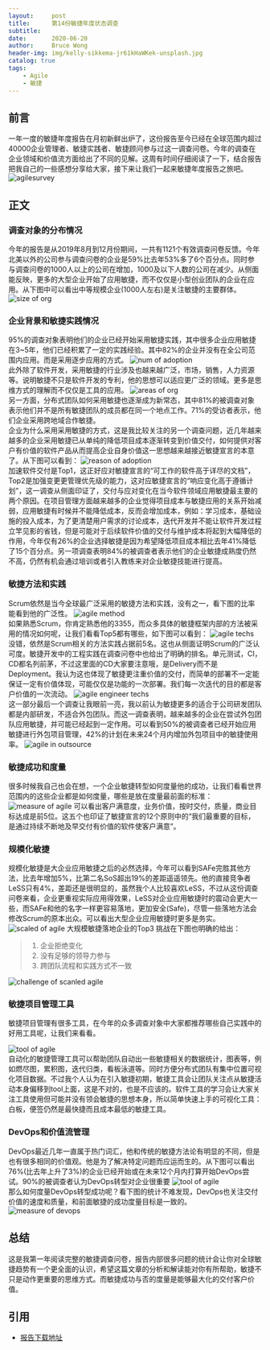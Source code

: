 ```yaml
---
layout:     post
title:      第14份敏捷年度状态调查
subtitle:   
date:       2020-06-20
author:     Bruce Wong
header-img: img/kelly-sikkema-jr61kHaWKek-unsplash.jpg
catalog: true
tags:
    - Agile
    - 敏捷
---
```

## 前言  
一年一度的敏捷年度报告在月初新鲜出炉了，这份报告至今已经在全球范围内超过40000企业管理者、敏捷实践者、敏捷顾问参与过这一调查问卷。今年的调查在企业领域和价值流方面给出了不同的见解。这周有时间仔细阅读了一下，结合报告把我自己的一些感想分享给大家，接下来让我们一起来敏捷年度报告之旅吧。
![agilesurvey](/img/scrum/cover14threport.png)  

## 正文  

### 调查对象的分布情况
今年的报告是从2019年8月到12月份期间，一共有1121个有效调查问卷反馈。今年北美以外的公司参与调查问卷的企业是59%比去年53%多了6个百分点。同时参与调查问卷的1000人以上的公司在增加，1000及以下人数的公司在减少。从侧面能反映，更多的大型企业开始了应用敏捷，而不仅仅是小型创业团队的企业在应用。从下图中可以看出中等规模企业(1000人左右)是关注敏捷的主要群体。
![size of org](/img/scrum/sizeoforg.png)  
### 企业背景和敏捷实践情况
95%的调查对象表明他们的企业已经开始采用敏捷实践，其中很多企业应用敏捷在3~5年，他们已经积累了一定的实践经验。其中82%的企业并没有在全公司范围内应用。而是采用逐步应用的方式。
![num of adoption](/img/scrum/numofadoption.png)  
此外除了软件开发，采用敏捷的行业涉及也越来越广泛，市场，销售，人力资源等。说明敏捷不只是软件开发的专利，他的思想可以适应更广泛的领域。更多是思维方式的理解而不仅仅是工具的应用。
![areas of org](/img/scrum/areasoforg.png)  
另一方面，分布式团队如何采用敏捷也逐渐成为新常态，其中81%的被调查对象表示他们并不是所有敏捷团队的成员都在同一个地点工作。71%的受访者表示，他们企业采用跨地域合作敏捷。  
企业为什么采用采用敏捷的方式，这是我比较关注的另一个调查问题，近几年越来越多的企业采用敏捷已从单纯的降低项目成本逐渐转变到价值交付，如何提供对客户有价值的软件产品从而提高企业自身价值这一思想越来越接近敏捷宣言的本意了。从下图可以看到：
![reason of adoption](/img/scrum/reasonofadoption.png)  
加速软件交付是Top1，这正好应对敏捷宣言的“可工作的软件高于详尽的文档”，Top2是加强变更更管理优先级的能力，这对应敏捷宣言的“响应变化高于遵循计划”，这一调查从侧面印证了，交付与应对变化在当今软件领域应用敏捷最主要的两个原因。在项目管理方面越来越多的企业觉得项目成本与敏捷应用的关系开始减弱，应用敏捷有时候并不能降低成本，反而会增加成本，例如：学习成本，基础设施的投入成本，为了更清楚用户需求的讨论成本，迭代开发并不能让软件开发过程立竿见影的省钱，但是可能对于后续软件价值的交付与维护成本将起到大幅降低的作用，今年仅有26%的企业选择敏捷是因为希望降低项目成本相比去年41%降低了15个百分点。另一项调查表明84%的被调查者表示他们的企业敏捷成熟度仍然不高，仍然有机会通过培训或者引入教练来对企业敏捷技能进行提高。  
### 敏捷方法和实践
Scrum依然是当今全球最广泛采用的敏捷方法和实践，没有之一，看下图的比率能看到他的广泛性。
![agile method](/img/scrum/agilemethod.png )  
如果熟悉Scrum，你肯定熟悉他的3355，而众多具体的敏捷框架内部的方法被采用的情况如何呢，让我们看看Top5都有哪些，如下图可以看到：
![agile techs](/img/scrum/agiletop5techs.png )  
没错，依然是Scrum相关的方法实践占据前5名。这也从侧面证明Scrum的广泛认可度。敏捷开发中的工程实践在调查问卷中也给出了明确的排名。单元测试，CI，CD都名列前茅，不过这里面的CD大家要注意哦，是Delivery而不是Deployment。我认为这也体现了敏捷更注重价值的交付，而简单的部署不一定能保证一定有价值体现，可能仅仅是功能的一次部署。我们每一次迭代的目的都是客户价值的一次流动。
![agile engineer techs](/img/scrum/agileengineertechs.png )  
这一部分最后一个调查让我眼前一亮，我以前认为敏捷更多的适合于公司研发团队都是内部研发，不适合外包团队。而这一调查表明，越来越多的企业在尝试外包团队应用敏捷，并可能已经起到一定作用。可以看到50%的被调查者已经开始应用敏捷进行外包项目管理，42%的计划在未来24个月内增加外包项目中的敏捷使用率。
![agile in outsource](/img/scrum/agileinoutsource.png ) 

### 敏捷成功和度量
很多时候我自己也会在想，一个企业敏捷转型如何度量他的成功，让我们看看世界范围内的这些企业都是如何度量，哪些是放在度量最前面的标准：
![measure of agile](/img/scrum/measuresucess.png ) 
可以看出客户满意度，业务价值，按时交付，质量，商业目标达成是前5位。这五个也印证了敏捷宣言的12个原则中的“我们最重要的目标，是通过持续不断地及早交付有价值的软件使客户满意”。

### 规模化敏捷
规模化敏捷是大企业应用敏捷之后的必然选择，今年可以看到SAFe完胜其他方法，比去年增加5%，比第二名SoS超出19%的差距遥遥领先。他的直接竞争者LeSS只有4%，差距还是很明显的，虽然我个人比较喜欢LeSS，不过从这份调查问卷来看，企业更重视实际应用得效果，LeSS对企业应用敏捷时的震动会更大一些，而SAFe和他的名字一样更容易落地，更加安全(Safe)，尽管一些落地方法会修改Scrum的原本出众。可以看出大型企业应用敏捷时更多是务实。
![scaled of agile](/img/scrum/scaledagile.png ) 
大规模敏捷落地企业的Top3 挑战在下图也明确的给出：
> 1. 企业拒绝变化
> 2. 没有足够的领导力参与
> 3. 跨团队流程和实践方式不一致

![challenge of scanled agile](/img/scrum/challengeofscaled.png ) 

### 敏捷项目管理工具
敏捷项目管理有很多工具，在今年的众多调查对象中大家都推荐哪些自己实践中的好用工具呢，让我们来看看。

![tool of agile](/img/scrum/agiletools.png )  
自动化的敏捷管理工具可以帮助团队自动出一些敏捷相关的数据统计，图表等，例如燃尽图，累积图，迭代归类，看板泳道等。同时方便分布式团队有集中位置可视化项目数据。不过我个人认为在引入敏捷初期，敏捷工具会让团队关注点从敏捷活动本身偏移到tool上面，这是不对的，也是不应该的。软件工具的学习会让大家关注工具使用但可能并没有领会敏捷的思想本身，所以简单快速上手的可视化工具：白板，便签仍然是最快捷而且成本最低的敏捷工具。
### DevOps和价值流管理  
DevOps最近几年一直属于热门词汇，他和传统的敏捷方法论有明显的不同，但是也有很多相同的价值观。他是为了解决特定问题而应运而生的。从下图可以看出76%(比去年上升了3%)的企业已经开始或在未来12个月内打算开始DevOps尝试。90%的被调查者认为DevOps转型对企业很重要
![tool of agile](/img/scrum/devopsstatus.png )  
那么如何度量DevOps转型成功呢？看下图的统计不难发现，DevOps也关注交付价值的速度和质量，和前面敏捷的成功度量目标是一致的。
![measure of devops](/img/scrum/measuredevops.png )

## 总结
这是我第一年阅读完整的敏捷调查问卷，报告内部很多问题的统计会让你对全球敏捷趋势有一个更全面的认识，希望这篇文章的分析和解读能对你有所帮助，敏捷不只是动作更重要的思维方式。而敏捷成功与否的度量是能够最大化的交付客户价值。

## 引用
- [报告下载地址](https://stateofagile.com/?_ga=2.237267136.1568034092.1592712053-666670749.1592114736#ufh-c-473508-state-of-agile-report) 
